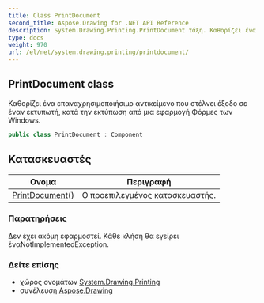 ```yaml
---
title: Class PrintDocument
second_title: Aspose.Drawing for .NET API Reference
description: System.Drawing.Printing.PrintDocument τάξη. Καθορίζει ένα επαναχρησιμοποιήσιμο αντικείμενο που στέλνει έξοδο σε έναν εκτυπωτή κατά την εκτύπωση από μια εφαρμογή Φόρμες των Windows.
type: docs
weight: 970
url: /el/net/system.drawing.printing/printdocument/
---
```

## PrintDocument class

Καθορίζει ένα επαναχρησιμοποιήσιμο αντικείμενο που στέλνει έξοδο σε έναν εκτυπωτή, κατά την εκτύπωση από μια εφαρμογή Φόρμες των Windows.

```csharp
public class PrintDocument : Component
```

## Κατασκευαστές

| Ονομα | Περιγραφή |
| --- | --- |
| [PrintDocument](printdocument/)() | Ο προεπιλεγμένος κατασκευαστής. |

### Παρατηρήσεις

Δεν έχει ακόμη εφαρμοστεί. Κάθε κλήση θα εγείρει έναNotImplementedException.

### Δείτε επίσης

* χώρος ονομάτων [System.Drawing.Printing](../../system.drawing.printing/)
* συνέλευση [Aspose.Drawing](../../)


